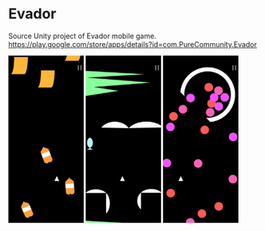 # Evador
Source Unity project of Evador mobile game. https://play.google.com/store/apps/details?id=com.PureCommunity.Evador

<img src="https://github.com/MassterMax/Evador/blob/master/1.jpg?raw=true" width="30%"></img> <img src="https://github.com/MassterMax/Evador/blob/master/2.jpg?raw=true" width="30%"></img> <img src="https://github.com/MassterMax/Evador/blob/master/3.jpg?raw=true" width="30%"></img> 
